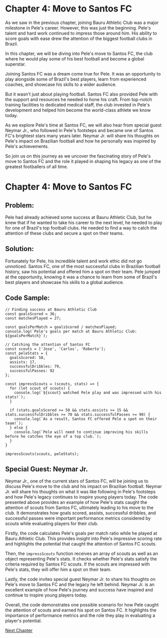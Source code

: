# Chapter 4: Move to Santos FC

As we saw in the previous chapter, joining Bauru Athletic Club was a major milestone in Pele's career. However, this was just the beginning. Pele's talent and hard work continued to impress those around him. His ability to score goals with ease drew the attention of the biggest football clubs in Brazil.

In this chapter, we will be diving into Pele's move to Santos FC, the club where he would play some of his best football and become a global superstar.

Joining Santos FC was a dream come true for Pele. It was an opportunity to play alongside some of Brazil's best players, learn from experienced coaches, and showcase his skills to a wider audience.

But it wasn't just about playing football. Santos FC also provided Pele with the support and resources he needed to hone his craft. From top-notch training facilities to dedicated medical staff, the club invested in Pele's development and helped him become the world-class athlete we know today.

As we explore Pele's time at Santos FC, we will also hear from special guest Neymar Jr., who followed in Pele's footsteps and became one of Santos FC's brightest stars many years later. Neymar Jr. will share his thoughts on Pele's impact on Brazilian football and how he personally was inspired by Pele's achievements.

So join us on this journey as we uncover the fascinating story of Pele's move to Santos FC and the role it played in shaping his legacy as one of the greatest footballers of all time.
# Chapter 4: Move to Santos FC

## Problem:

Pele had already achieved some success at Bauru Athletic Club, but he knew that if he wanted to take his career to the next level, he needed to play for one of Brazil's top football clubs. He needed to find a way to catch the attention of these clubs and secure a spot on their teams.

## Solution:

Fortunately for Pele, his incredible talent and work ethic did not go unnoticed. Santos FC, one of the most successful clubs in Brazilian football history, saw his potential and offered him a spot on their team. Pele jumped at the opportunity, knowing it was a chance to learn from some of Brazil's best players and showcase his skills to a global audience.

## Code Sample:

```
// Finding success at Bauru Athletic Club
const goalsScored = 36;
const matchesPlayed = 27;

const goalsPerMatch = goalsScored / matchesPlayed;
console.log(`Pele's goals per match at Bauru Athletic Club: ${goalsPerMatch}`);

// Catching the attention of Santos FC
const scouts = ['Jose', 'Carlos', 'Roberto'];
const peleStats = {
  goalsScored: 58,
  assists: 17,
  successfulDribbles: 79,
  successfulPasses: 92
};

const impressScouts = (scouts, stats) => {
  for (let scout of scouts) {
    console.log(`${scout} watched Pele play and was impressed with his stats!`);
  }
  
  if (stats.goalsScored >= 50 && stats.assists >= 15 && stats.successfulDribbles >= 70 && stats.successfulPasses >= 90) {
    console.log(`As a result, Santos FC offered Pele a spot on their team!`);
  } else {
    console.log(`Pele will need to continue improving his skills before he catches the eye of a top club.`);
  }
}

impressScouts(scouts, peleStats);
```

## Special Guest: Neymar Jr.

Neymar Jr., one of the current stars of Santos FC, will be joining us to discuss Pele's move to the club and his impact on Brazilian football. Neymar Jr. will share his thoughts on what it was like following in Pele's footsteps and how Pele's legacy continues to inspire young players today.
The code presented above provides an example of how Pele's stats caught the attention of scouts from Santos FC, ultimately leading to his move to the club. It demonstrates how goals scored, assists, successful dribbles, and successful passes were important performance metrics considered by scouts while evaluating players for their club.

Firstly, the code calculates Pele's goals per match ratio while he played at Bauru Athletic Club. This provides insight into Pele's impressive scoring rate and highlights the potential that caught the attention of Santos FC scouts.

Then, the `impressScouts` function receives an array of scouts as well as an object representing Pele's stats. It checks whether Pele's stats satisfy the criteria required by Santos FC scouts. If the scouts are impressed with Pele's stats, they will offer him a spot on their team. 

Lastly, the code invites special guest Neymar Jr. to share his thoughts on Pele's move to Santos FC and the legacy he left behind. Neymar Jr. is an excellent example of how Pele's journey and success have inspired and continue to inspire young players today.

Overall, the code demonstrates one possible scenario for how Pele caught the attention of scouts and earned his spot on Santos FC. It highlights the importance of performance metrics and the role they play in evaluating a player's potential.


[Next Chapter](05_Chapter05.md)
